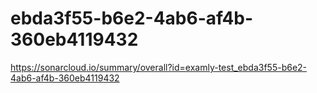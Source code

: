 # ebda3f55-b6e2-4ab6-af4b-360eb4119432
https://sonarcloud.io/summary/overall?id=examly-test_ebda3f55-b6e2-4ab6-af4b-360eb4119432
